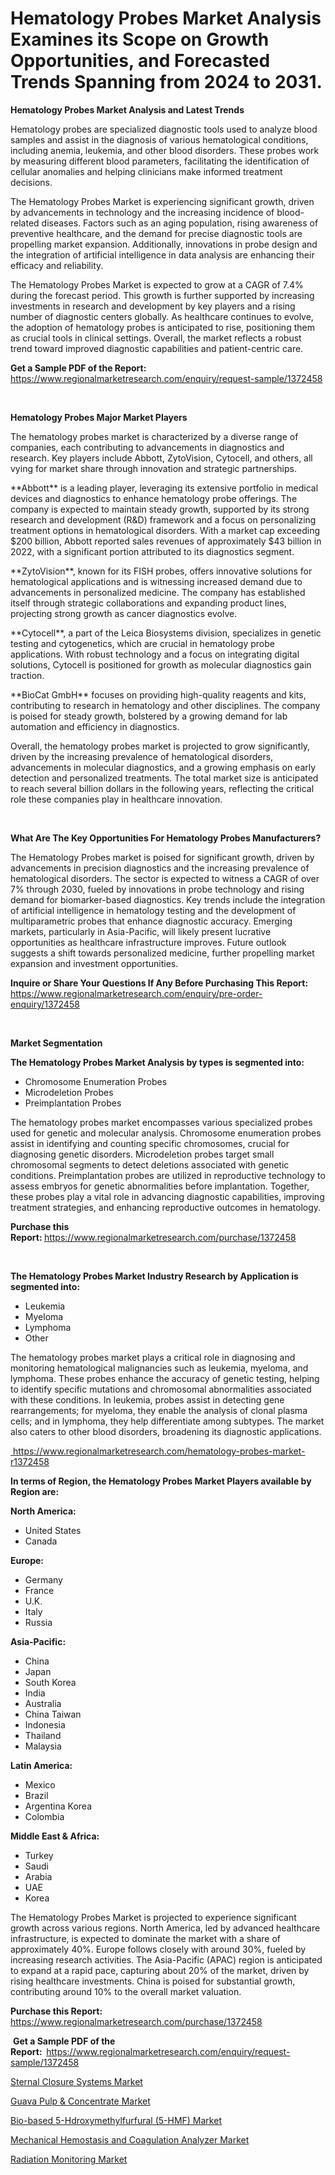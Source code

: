 <p><h1>Hematology Probes Market Analysis Examines its Scope on Growth Opportunities, and Forecasted Trends Spanning from 2024 to 2031.</h1></p><p><strong>Hematology Probes Market Analysis and Latest Trends</strong></p>
<p><p>Hematology probes are specialized diagnostic tools used to analyze blood samples and assist in the diagnosis of various hematological conditions, including anemia, leukemia, and other blood disorders. These probes work by measuring different blood parameters, facilitating the identification of cellular anomalies and helping clinicians make informed treatment decisions.</p><p>The Hematology Probes Market is experiencing significant growth, driven by advancements in technology and the increasing incidence of blood-related diseases. Factors such as an aging population, rising awareness of preventive healthcare, and the demand for precise diagnostic tools are propelling market expansion. Additionally, innovations in probe design and the integration of artificial intelligence in data analysis are enhancing their efficacy and reliability.</p><p>The Hematology Probes Market is expected to grow at a CAGR of 7.4% during the forecast period. This growth is further supported by increasing investments in research and development by key players and a rising number of diagnostic centers globally. As healthcare continues to evolve, the adoption of hematology probes is anticipated to rise, positioning them as crucial tools in clinical settings. Overall, the market reflects a robust trend toward improved diagnostic capabilities and patient-centric care.</p></p>
<p><strong>Get a Sample PDF of the Report:&nbsp;</strong> <a href="https://www.regionalmarketresearch.com/enquiry/request-sample/1372458">https://www.regionalmarketresearch.com/enquiry/request-sample/1372458</a></p>
<p>&nbsp;</p>
<p><strong>Hematology Probes Major Market Players</strong></p>
<p><p>The hematology probes market is characterized by a diverse range of companies, each contributing to advancements in diagnostics and research. Key players include Abbott, ZytoVision, Cytocell, and others, all vying for market share through innovation and strategic partnerships.</p><p>**Abbott** is a leading player, leveraging its extensive portfolio in medical devices and diagnostics to enhance hematology probe offerings. The company is expected to maintain steady growth, supported by its strong research and development (R&D) framework and a focus on personalizing treatment options in hematological disorders. With a market cap exceeding $200 billion, Abbott reported sales revenues of approximately $43 billion in 2022, with a significant portion attributed to its diagnostics segment.</p><p>**ZytoVision**, known for its FISH probes, offers innovative solutions for hematological applications and is witnessing increased demand due to advancements in personalized medicine. The company has established itself through strategic collaborations and expanding product lines, projecting strong growth as cancer diagnostics evolve.</p><p>**Cytocell**, a part of the Leica Biosystems division, specializes in genetic testing and cytogenetics, which are crucial in hematology probe applications. With robust technology and a focus on integrating digital solutions, Cytocell is positioned for growth as molecular diagnostics gain traction.</p><p>**BioCat GmbH** focuses on providing high-quality reagents and kits, contributing to research in hematology and other disciplines. The company is poised for steady growth, bolstered by a growing demand for lab automation and efficiency in diagnostics.</p><p>Overall, the hematology probes market is projected to grow significantly, driven by the increasing prevalence of hematological disorders, advancements in molecular diagnostics, and a growing emphasis on early detection and personalized treatments. The total market size is anticipated to reach several billion dollars in the following years, reflecting the critical role these companies play in healthcare innovation.</p></p>
<p>&nbsp;</p>
<p><strong>What Are The Key Opportunities For Hematology Probes Manufacturers?</strong></p>
<p><p>The Hematology Probes market is poised for significant growth, driven by advancements in precision diagnostics and the increasing prevalence of hematological disorders. The sector is expected to witness a CAGR of over 7% through 2030, fueled by innovations in probe technology and rising demand for biomarker-based diagnostics. Key trends include the integration of artificial intelligence in hematology testing and the development of multiparametric probes that enhance diagnostic accuracy. Emerging markets, particularly in Asia-Pacific, will likely present lucrative opportunities as healthcare infrastructure improves. Future outlook suggests a shift towards personalized medicine, further propelling market expansion and investment opportunities.</p></p>
<p><strong>Inquire or Share Your Questions If Any Before Purchasing This Report:</strong> <a href="https://www.regionalmarketresearch.com/enquiry/pre-order-enquiry/1372458">https://www.regionalmarketresearch.com/enquiry/pre-order-enquiry/1372458</a></p>
<p>&nbsp;</p>
<p><strong>Market Segmentation</strong></p>
<p><strong>The Hematology Probes Market Analysis by types is segmented into:</strong></p>
<p><ul><li>Chromosome Enumeration Probes</li><li>Microdeletion Probes</li><li>Preimplantation Probes</li></ul></p>
<p><p>The hematology probes market encompasses various specialized probes used for genetic and molecular analysis. Chromosome enumeration probes assist in identifying and counting specific chromosomes, crucial for diagnosing genetic disorders. Microdeletion probes target small chromosomal segments to detect deletions associated with genetic conditions. Preimplantation probes are utilized in reproductive technology to assess embryos for genetic abnormalities before implantation. Together, these probes play a vital role in advancing diagnostic capabilities, improving treatment strategies, and enhancing reproductive outcomes in hematology.</p></p>
<p><strong>Purchase this Report:&nbsp;</strong><a href="https://www.regionalmarketresearch.com/purchase/1372458">https://www.regionalmarketresearch.com/purchase/1372458</a></p>
<p>&nbsp;</p>
<p><strong>The Hematology Probes Market Industry Research by Application is segmented into:</strong></p>
<p><ul><li>Leukemia</li><li>Myeloma</li><li>Lymphoma</li><li>Other</li></ul></p>
<p><p>The hematology probes market plays a critical role in diagnosing and monitoring hematological malignancies such as leukemia, myeloma, and lymphoma. These probes enhance the accuracy of genetic testing, helping to identify specific mutations and chromosomal abnormalities associated with these conditions. In leukemia, probes assist in detecting gene rearrangements; for myeloma, they enable the analysis of clonal plasma cells; and in lymphoma, they help differentiate among subtypes. The market also caters to other blood disorders, broadening its diagnostic applications.</p></p>
<p><a href="https://www.regionalmarketresearch.com/hematology-probes-market-r1372458">&nbsp;https://www.regionalmarketresearch.com/hematology-probes-market-r1372458</a></p>
<p><strong>In terms of Region, the Hematology Probes Market Players available by Region are:</strong></p>
<p>
    <p> <strong> North America: </strong>
        <ul>
            <li>United States</li>
            <li>Canada</li>
        </ul>
        </p> 
    <p> <strong> Europe: </strong>
        <ul>
            <li>Germany</li>
            <li>France</li>
            <li>U.K.</li>
            <li>Italy</li>
            <li>Russia</li>
        </ul>
        </p> 
    <p> <strong> Asia-Pacific: </strong>
        <ul>
            <li>China</li>
            <li>Japan</li>
            <li>South Korea</li>
            <li>India</li>
            <li>Australia</li>
            <li>China Taiwan</li>
            <li>Indonesia</li>
            <li>Thailand</li>
            <li>Malaysia</li>
        </ul>
        </p> 
    <p> <strong> Latin America: </strong>
        <ul>
            <li>Mexico</li>
            <li>Brazil</li>
            <li>Argentina Korea</li>
            <li>Colombia</li>
        </ul>
        </p> 
    <p> <strong> Middle East & Africa: </strong>
        <ul>
            <li>Turkey</li>
            <li>Saudi</li>
            <li>Arabia</li>
            <li>UAE</li>
            <li>Korea</li>
        </ul>
    </p>
    </p>
<p><p>The Hematology Probes Market is projected to experience significant growth across various regions. North America, led by advanced healthcare infrastructure, is expected to dominate the market with a share of approximately 40%. Europe follows closely with around 30%, fueled by increasing research activities. The Asia-Pacific (APAC) region is anticipated to expand at a rapid pace, capturing about 20% of the market, driven by rising healthcare investments. China is poised for substantial growth, contributing around 10% to the overall market valuation.</p></p>
<p><strong>Purchase this Report: </strong><a href="https://www.regionalmarketresearch.com/purchase/1372458">https://www.regionalmarketresearch.com/purchase/1372458</a></p>
<p>&nbsp;<strong>Get a Sample PDF of the Report:&nbsp;&nbsp;</strong><a href="https://www.regionalmarketresearch.com/enquiry/request-sample/1372458">https://www.regionalmarketresearch.com/enquiry/request-sample/1372458</a></p>
<p><strong></strong></p>
<p><p><a href="https://www.linkedin.com/pulse/sternal-closure-systems-market-trends-focusing-insight-forecast-vksjc">Sternal Closure Systems Market</a></p><p><a href="https://github.com/AKSHATREPORTPRIME/Market-Research-Report-List-6/blob/main/guava-pulp-concentrate-market.md">Guava Pulp & Concentrate Market</a></p><p><a href="https://issuu.com/reportprime-2/docs/bio-based-5-hdroxymethylfurfural-5-_45c50213eb1bcb">Bio-based 5-Hdroxymethylfurfural (5-HMF) Market</a></p><p><a href="https://medium.com/@steve.beardmore/pioneering-growth-analyzing-global-mechanical-hemostasis-and-coagulation-analyzer-market-dynamics-68a8d33424e6?postPublishedType=repub">Mechanical Hemostasis and Coagulation Analyzer Market</a></p><p><a href="https://www.linkedin.com/pulse/global-radiation-monitoring-industry-types-applications-zwdzc">Radiation Monitoring Market</a></p></p>